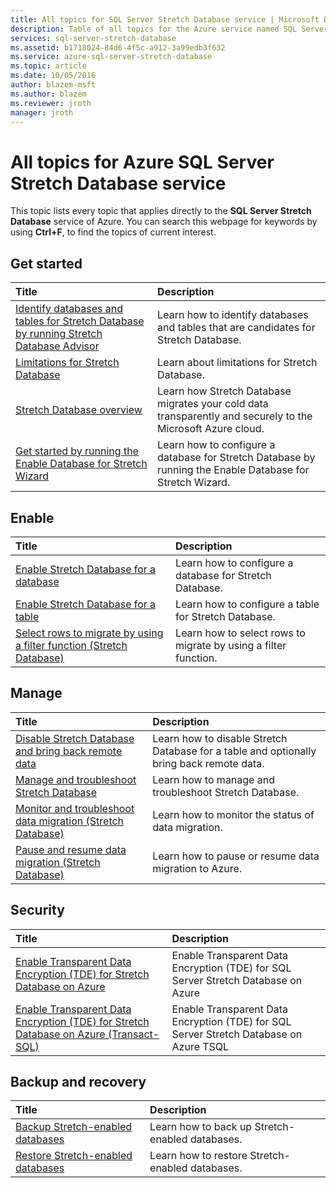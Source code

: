```yaml
---
title: All topics for SQL Server Stretch Database service | Microsoft Docs
description: Table of all topics for the Azure service named SQL Server Stretch Database that exist on https://azure.microsoft.com/documentation/articles/, Title and description.
services: sql-server-stretch-database
ms.assetid: b1718024-84d6-4f5c-a912-3a99edb3f632
ms.service: azure-sql-server-stretch-database
ms.topic: article
ms.date: 10/05/2016
author: blazem-msft
ms.author: blazem
ms.reviewer: jroth
manager: jroth
---
```

# All topics for Azure SQL Server Stretch Database service
This topic lists every topic that applies directly to the **SQL Server Stretch Database** service of Azure. You can search this webpage for keywords by using **Ctrl+F**, to find the topics of current interest.

## Get started
| Title | Description |
|:--- |:--- |
|[Identify databases and tables for Stretch Database by running Stretch Database Advisor](/sql/sql-server/stretch-database/stretch-database-databases-and-tables-stretch-database-advisor) |Learn how to identify databases and tables that are candidates for Stretch Database. |
|[Limitations for Stretch Database](/sql/sql-server/stretch-database/limitations-for-stretch-database) |Learn about limitations for Stretch Database. |
|[Stretch Database overview](/sql/sql-server/stretch-database/stretch-database) |Learn how Stretch Database migrates your cold data transparently and securely to the Microsoft Azure cloud. |
|[Get started by running the Enable Database for Stretch Wizard](/sql/sql-server/stretch-database/get-started-by-running-the-enable-database-for-stretch-wizard) |Learn how to configure a database for Stretch Database by running the Enable Database for Stretch Wizard. |

## Enable
| Title | Description |
|:--- |:--- |
|[Enable Stretch Database for a database](/sql/sql-server/stretch-database/enable-stretch-database-for-a-database) |Learn how to configure a database for Stretch Database. |
|[Enable Stretch Database for a table](/sql/sql-server/stretch-database/enable-stretch-database-for-a-table) |Learn how to configure a table for Stretch Database. |
|[Select rows to migrate by using a filter function (Stretch Database)](/sql/sql-server/stretch-database/select-rows-to-migrate-by-using-a-filter-function-stretch-database) |Learn how to select rows to migrate by using a filter function. |

## Manage
| Title | Description |
|:--- |:--- |
|[Disable Stretch Database and bring back remote data](/sql/sql-server/stretch-database/disable-stretch-database-and-bring-back-remote-data) |Learn how to disable Stretch Database for a table and optionally bring back remote data. |
|[Manage and troubleshoot Stretch Database](/sql/sql-server/stretch-database/manage-and-troubleshoot-stretch-database) |Learn how to manage and troubleshoot Stretch Database. |
|[Monitor and troubleshoot data migration (Stretch Database)](/sql/sql-server/stretch-database/monitor-and-troubleshoot-data-migration-stretch-database) |Learn how to monitor the status of data migration. |
|[Pause and resume data migration (Stretch Database)](/sql/sql-server/stretch-database/pause-and-resume-data-migration-stretch-database) |Learn how to pause or resume data migration to Azure. |

## Security
| Title | Description |
|:--- |:--- |
|[Enable Transparent Data Encryption (TDE) for Stretch Database on Azure](sql-server-stretch-database-encryption-tde.md) |Enable Transparent Data Encryption (TDE) for SQL Server Stretch Database on Azure |
|[Enable Transparent Data Encryption (TDE) for Stretch Database on Azure (Transact-SQL)](sql-server-stretch-database-tde-tsql.md) |Enable Transparent Data Encryption (TDE) for SQL Server Stretch Database on Azure TSQL |

## Backup and recovery
| Title | Description |
|:--- |:--- |
|[Backup Stretch-enabled databases](/sql/sql-server/stretch-database/backup-stretch-enabled-databases-stretch-database) |Learn how to back up Stretch\-enabled databases. |
|[Restore Stretch-enabled databases](/sql/sql-server/stretch-database/restore-stretch-enabled-databases-stretch-database) |Learn how to restore Stretch\-enabled databases. |
